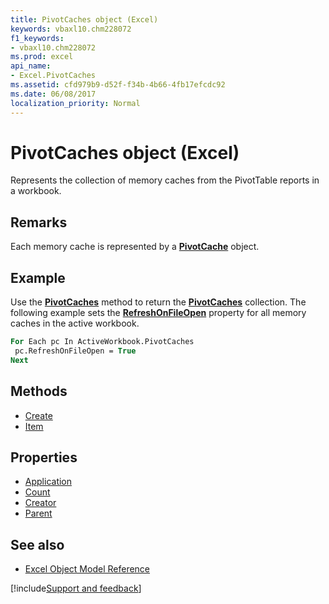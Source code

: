 ```yaml
---
title: PivotCaches object (Excel)
keywords: vbaxl10.chm228072
f1_keywords:
- vbaxl10.chm228072
ms.prod: excel
api_name:
- Excel.PivotCaches
ms.assetid: cfd979b9-d52f-f34b-4b66-4fb17efcdc92
ms.date: 06/08/2017
localization_priority: Normal
---
```



# PivotCaches object (Excel)

Represents the collection of memory caches from the PivotTable reports in a workbook.


## Remarks

 Each memory cache is represented by a **[PivotCache](Excel.PivotCache.md)** object.


## Example

Use the  **[PivotCaches](Excel.Workbook.PivotCaches.md)** method to return the **[PivotCaches](Excel.PivotCaches.md)** collection. The following example sets the **[RefreshOnFileOpen](Excel.PivotCache.RefreshOnFileOpen.md)** property for all memory caches in the active workbook.


```vb
For Each pc In ActiveWorkbook.PivotCaches 
 pc.RefreshOnFileOpen = True 
Next
```


## Methods

- [Create](Excel.PivotCaches.Create.md)
- [Item](Excel.PivotCaches.Item.md)

## Properties

- [Application](Excel.PivotCaches.Application.md)
- [Count](Excel.PivotCaches.Count.md)
- [Creator](Excel.PivotCaches.Creator.md)
- [Parent](Excel.PivotCaches.Parent.md)


## See also

- [Excel Object Model Reference](overview/Excel/object-model.md)

[!include[Support and feedback](~/includes/feedback-boilerplate.md)]
